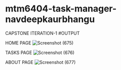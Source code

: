 # mtm6404-task-manager-navdeepkaurbhangu
CAPSTONE ITERATION-1
#OUTPUT

HOME PAGE
![Screenshot (675)](https://github.com/user-attachments/assets/3809b035-ae06-4ddb-97f8-4916973c2c96)

TASKS PAGE
![Screenshot (676)](https://github.com/user-attachments/assets/056b10b5-cba5-45e6-a00c-89f0355efd5a)

ABOUT PAGE
![Screenshot (677)](https://github.com/user-attachments/assets/7f057cca-5554-41f5-b95b-79af39da24be)
